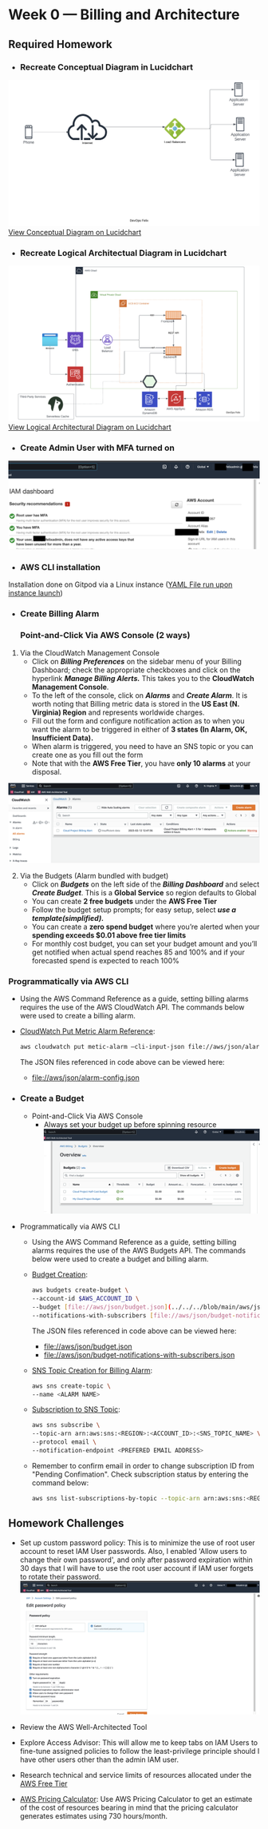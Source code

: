 # Week 0 — Billing and Architecture


## Required Homework

- ### Recreate Conceptual Diagram in Lucidchart

![Cruddur App Conceptual Diagram](assets/Cruddur-Conceptual-Diagram.png)
[View Conceptual Diagram on Lucidchart](https://lucid.app/lucidchart/9cb9392e-ab3a-4e53-8f16-c596915ca900/edit?viewport_loc=22%2C312%2C1516%2C875%2C0_0&invitationId=inv_ac87ca6d-8003-4050-bf67-c341a4758288)


- ### Recreate Logical Architectual Diagram in Lucidchart

![Cruddur Logical Architectural Diagram](assets/Cruddur-Logical-Architectural-Diagram.png)
[View Logical Architectural Diagram on Lucidchart](https://lucid.app/lucidchart/e471f916-7b0e-4c07-bc98-6b773b646997/edit?viewport_loc=-338%2C113%2C2133%2C1231%2C0_0&invitationId=inv_d00fae29-b1ee-46d9-8116-46a036fd1cc7)
  
- ### Create Admin User with MFA turned on

![IAM Dashboard](assets/Admin-User-with-MFA.png)
  

- ### AWS CLI installation

Installation done on Gitpod via a Linux instance ([YAML File run upon instance launch](../../../blob/main/.gitpod.yml))

  
- ### Create Billing Alarm
	### Point-and-Click Via AWS Console (2 ways)
	
 1. Via the CloudWatch Management Console
     - Click on ***Billing Preferences*** on the sidebar menu of your Billing Dashboard; check the appropriate checkboxes and click on the hyperlink ***Manage Billing Alerts.*** This takes you to the **CloudWatch Management Console**.
     - To the left of the console, click on ***Alarms*** and ***Create Alarm***. It is worth noting that Billing metric data is stored in the **US East (N. Virginia) Region** and represents worldwide charges.
     - Fill out the form and configure notification action as to when you want the alarm to be triggered in either of **3 states (In Alarm, OK, Insufficient Data).** 
     - When alarm is triggered, you need to have an SNS topic or you can create one as you fill out the form
     - Note that with the **AWS Free Tier**, you have **only 10 alarms** at your disposal.

![Screenshot of CloudWatch Billing Alarm Page](assets/CloudWatch-Billing-Alarm-Page.png)



 2. Via the Budgets (Alarm bundled with budget)
     - Click on ***Budgets*** on the left side of the ***Billing Dashboard*** and select ***Create Budget***. This is a **Global Service** so region defaults to Global
     - You can create **2 free budgets** under the **AWS Free Tier**
     - Follow the budget setup prompts; for easy setup, select ***use a template(simplified).*** 
     - You can create a **zero spend budget** where you’re alerted when your **spending exceeds $0.01 above free tier limits**
     - For monthly cost budget, you can set your budget amount and you’ll get notified when actual spend reaches 85 and 100% and if your forecasted spend is expected to reach 100%

### Programmatically via AWS CLI
  - Using the AWS Command Reference as a guide, setting billing alarms requires the use of the AWS CloudWatch API. The commands below were used to create a billing alarm.
	  
  - [CloudWatch Put Metric Alarm Reference](https://docs.aws.amazon.com/cli/latest/reference/cloudwatch/put-metric-alarm.html):
      ```bash
      aws cloudwatch put metic-alarm —cli-input-json file://aws/json/alarm-config.json
      ```
      The JSON files referenced in code above can be viewed here:
      - [file://aws/json/alarm-config.json](../../../blob/main/aws/json/alarm-config.json)
    

- ### Create a Budget
	- Point-and-Click Via AWS Console
	  - Always set your budget up before spinning resource 
	  ![Screenshot of Budgets Page](assets/Budget-Page.png)



- Programmatically via AWS CLI
  - Using the AWS Command Reference as a guide, setting billing alarms requires the use of the AWS Budgets API. The commands below were used to create a budget and billing alarm.
	  
  - [Budget Creation](https://docs.aws.amazon.com/cli/latest/reference/budgets/create-budget.html#examples):
      ```bash
      aws budgets create-budget \
      --account-id $AWS_ACCOUNT_ID \
      --budget [file://aws/json/budget.json](../../../blob/main/aws/json/budget.json) \
      --notifications-with-subscribers [file://aws/json/budget-notifications-with-subscribers.json](../../../blob/aws/json/budget-notifications-with-subscribers.json)
      ```
      
    The JSON files referenced in code above can be viewed here:
      - [file://aws/json/budget.json](../../../blob/main/aws/json/budget.json)
      - [file://aws/json/budget-notifications-with-subscribers.json](../../../blob/main/aws/json/budget-notifications-with-subscribers.json)
		
	
  - [SNS Topic Creation for Billing Alarm](https://docs.aws.amazon.com/cli/latest/reference/sns/create-topic.html#examples):
      ```bash
      aws sns create-topic \
      --name <ALARM NAME>
      ```			


  - [Subscription to SNS Topic](https://docs.aws.amazon.com/cli/latest/reference/sns/subscribe.html#examples):
      ```bash
      aws sns subscribe \
      --topic-arn arn:aws:sns:<REGION>:<ACCOUNT_ID>:<SNS_TOPIC_NAME> \
      --protocol email \
      --notification-endpoint <PREFERED EMAIL ADDRESS>
      ```		
		
  - Remember to confirm email in order to change subscription ID from "Pending Confimation". Check subscription status by entering the command below:
      ```bash
      aws sns list-subscriptions-by-topic --topic-arn arn:aws:sns:<REGION>:<ACCOUNT_ID>:<SNS_TOPIC_NAME>
      ```

  

  
## Homework Challenges

 - Set up custom password policy: This is to minimize the use of root user account to reset IAM User passwords. Also, I enabled 'Allow users to change their own password', and only after password expiration within 30 days that I will have to use the root user account if IAM user forgets to rotate their password.
 ![Screenshot of custom password policy setting page](assets/Set-Custom-Password-Policy.png)

- Review the AWS Well-Architected Tool 

- Explore Access Advisor:  This will allow me to keep tabs on IAM Users to fine-tune assigned policies to follow the least-privilege principle should I have other users other than the admin IAM user.

- Research technical and service limits of resources allocated under the [AWS Free Tier](https://aws.amazon.com/free/?all-free-tier.sort-by=item.additionalFields.SortRank&all-free-tier.sort-order=asc&awsf.Free%20Tier%20Types=*all&awsf.Free%20Tier%20Categories=*all)

- [AWS Pricing Calculator](https://calculator.aws/#/addService): Use AWS Pricing Calculator to get an estimate of the cost of resources bearing in mind that the pricing calculator generates estimates using 730 hours/month.
